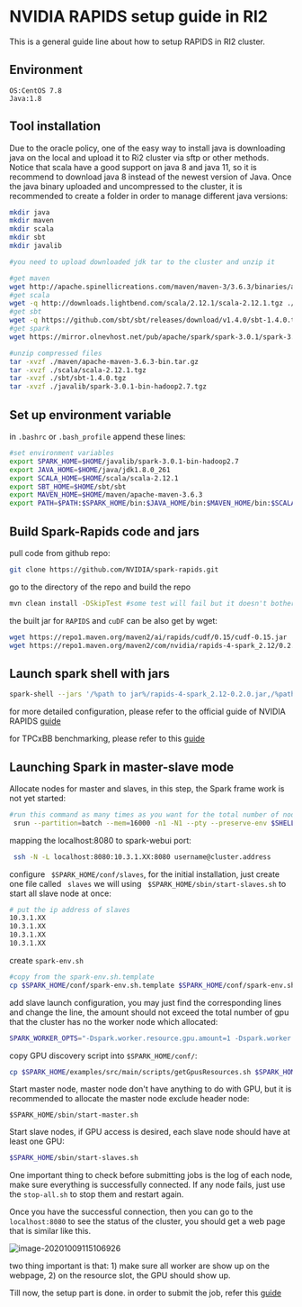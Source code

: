 # NVIDIA RAPIDS setup guide in RI2

This is a general guide line about how to setup RAPIDS in RI2 cluster.

## Environment

```
OS:CentOS 7.8
Java:1.8
```

## Tool installation

 Due to the oracle policy, one of the easy way to install java is downloading java on the local and upload it to Ri2 cluster via sftp or other methods. Notice that scala have a good support on java 8 and java 11, so it is recommend to download java 8 instead of the newest version of Java. Once the java binary uploaded and uncompressed to the cluster, it is recommended to create a folder in order to manage different java versions:

```bash
mkdir java
mkdir maven
mkdir scala
mkdir sbt
mkdir javalib

#you need to upload downloaded jdk tar to the cluster and unzip it

#get maven
wget http://apache.spinellicreations.com/maven/maven-3/3.6.3/binaries/apache-maven-3.6.3-bin.tar.gz ./maven
#get scala
wget -q http://downloads.lightbend.com/scala/2.12.1/scala-2.12.1.tgz ./scala
#get sbt
wget -q https://github.com/sbt/sbt/releases/download/v1.4.0/sbt-1.4.0.tgz ./sbt
#get spark 
wget https://mirror.olnevhost.net/pub/apache/spark/spark-3.0.1/spark-3.0.1-bin-hadoop2.7.tgz ./javalib

#unzip compressed files
tar -xvzf ./maven/apache-maven-3.6.3-bin.tar.gz
tar -xvzf ./scala/scala-2.12.1.tgz
tar -xvzf ./sbt/sbt-1.4.0.tgz
tar -xvzf ./javalib/spark-3.0.1-bin-hadoop2.7.tgz

```

## Set up environment variable 

in ```.bashrc```  or  ```.bash_profile``` append these lines:

```bash
#set environment variables
export SPARK_HOME=$HOME/javalib/spark-3.0.1-bin-hadoop2.7
export JAVA_HOME=$HOME/java/jdk1.8.0_261
export SCALA_HOME=$HOME/scala/scala-2.12.1
export SBT_HOME=$HOME/sbt/sbt
export MAVEN_HOME=$HOME/maven/apache-maven-3.6.3
export PATH=$PATH:$SPARK_HOME/bin:$JAVA_HOME/bin:$MAVEN_HOME/bin:$SCALA_HOME/bin:$SBT_HOME/bin
```

## Build Spark-Rapids code and jars

pull code from github repo:

```bash
git clone https://github.com/NVIDIA/spark-rapids.git
```

go to the directory of the repo and build the repo

```bash
mvn clean install -DSkipTest #some test will fail but it doesn't bother
```

 the built jar for ```RAPIDS``` and ```cuDF``` can be also get by wget:

```bash
wget https://repo1.maven.org/maven2/ai/rapids/cudf/0.15/cudf-0.15.jar
wget https://repo1.maven.org/maven2/com/nvidia/rapids-4-spark_2.12/0.2.0/rapids-4-spark_2.12-0.2.0.jar
```



## Launch spark shell with jars

```bash
spark-shell --jars '/%path to jar%/rapids-4-spark_2.12-0.2.0.jar,/%path to jar%/cudf-0.15.jar' --conf spark.plugins=com.nvidia.spark.SQLPlugin --conf spark.rapids.sql.incompatibleOps.enabled=true
```

for more detailed configuration, please refer to the official guide of NVIDIA RAPIDS [guide](./document.pdf)

for TPCxBB benchmarking, please refer to this [guide](https://github.com/NVIDIA/spark-rapids/tree/main/integration_tests) 



## Launching Spark in master-slave mode

Allocate nodes for master and slaves, in this step, the Spark frame work is not yet started:

```bash
#run this command as many times as you want for the total number of nodes
 srun --partition=batch --mem=16000 -n1 -N1 --pty --preserve-env $SHELL
```

mapping the localhost:8080 to spark-webui port:

```bash
 ssh -N -L localhost:8080:10.3.1.XX:8080 username@cluster.address
```

configure ``` $SPARK_HOME/conf/slaves```, for the initial installation, just create one file called ``` slaves``` we will using ``` $SPARK_HOME/sbin/start-slaves.sh``` to start all slave node at once:

```bash
# put the ip address of slaves
10.3.1.XX
10.3.1.XX
10.3.1.XX
10.3.1.XX
```

create 	```spark-env.sh```

```bash
#copy from the spark-env.sh.template
cp $SPARK_HOME/conf/spark-env.sh.template $SPARK_HOME/conf/spark-env.sh

```

add slave launch configuration, you may just find the corresponding lines and change the line, the amount should not exceed the total number of gpu that the cluster has no the worker node which allocated:

```bash
SPARK_WORKER_OPTS="-Dspark.worker.resource.gpu.amount=1 -Dspark.worker.resource.gpu.discoveryScript=$SPARK_HOME/conf/getGpusResources.sh"
```



copy GPU discovery script into ```$SPARK_HOME/conf/```:

```bash
cp $SPARK_HOME/examples/src/main/scripts/getGpusResources.sh $SPARK_HOME/conf/getGpusResources.sh
```

Start master node, master node don't have anything to do with GPU, but it is recommended to allocate the master node exclude header node:

```
$SPARK_HOME/sbin/start-master.sh
```

Start slave nodes, if GPU access is desired, each slave node should have at least one GPU:

```bash
$SPARK_HOME/sbin/start-slaves.sh
```

One important thing to check before submitting jobs is the log of each node, make sure everything is successfully connected. If any node fails, just use the ```stop-all.sh``` to stop them and restart again.

Once you have the successful connection, then you can go to the ```localhost:8080``` to see the status of the cluster, you should get a web page that is similar like this.

![image-20201009115106926](C:\Users\70455\Documents\GitHub\NVIDIA_RAPIDS_setup_guide_in_RI2\image-20201009115106926.png)

two thing important is that: 1) make sure all worker are show up on the webpage, 2)  on the resource slot, the GPU should show up. 

Till now, the setup part is done. in order to submit the job, refer this [guide](./document.pdf)